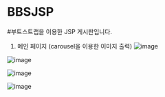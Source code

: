 # BBSJSP
#부트스트랩을 이용한 JSP 게시판입니다.
1. 메인 페이지  (carousel을 이용한 이미지 출력)
![image](https://user-images.githubusercontent.com/48196352/76629554-cb0c7800-6581-11ea-8a88-ee9c70776649.png)


![image](https://user-images.githubusercontent.com/48196352/76629641-f42d0880-6581-11ea-9a76-153d617cd3ff.png)



![image](https://user-images.githubusercontent.com/48196352/76629702-0c9d2300-6582-11ea-8028-2b766796749d.png)



![image](https://user-images.githubusercontent.com/48196352/76629749-2474a700-6582-11ea-8b5e-64d47401e6ed.png)
